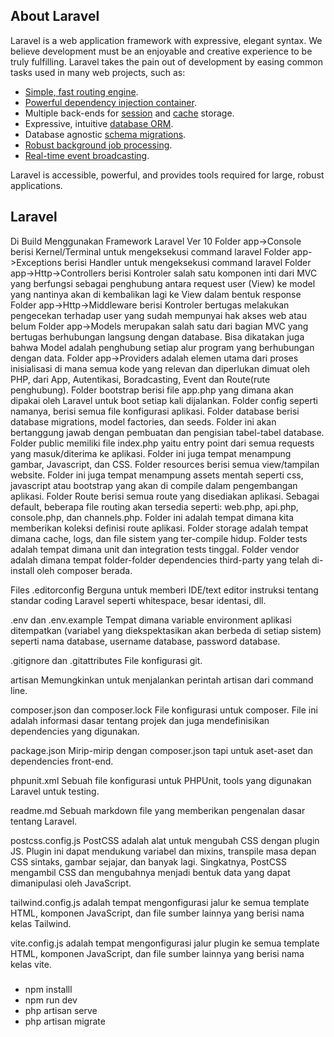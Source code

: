 

## About Laravel

Laravel is a web application framework with expressive, elegant syntax. We believe development must be an enjoyable and creative experience to be truly fulfilling. Laravel takes the pain out of development by easing common tasks used in many web projects, such as:

- [Simple, fast routing engine](https://laravel.com/docs/routing).
- [Powerful dependency injection container](https://laravel.com/docs/container).
- Multiple back-ends for [session](https://laravel.com/docs/session) and [cache](https://laravel.com/docs/cache) storage.
- Expressive, intuitive [database ORM](https://laravel.com/docs/eloquent).
- Database agnostic [schema migrations](https://laravel.com/docs/migrations).
- [Robust background job processing](https://laravel.com/docs/queues).
- [Real-time event broadcasting](https://laravel.com/docs/broadcasting).

Laravel is accessible, powerful, and provides tools required for large, robust applications.

## Laravel
Di Build Menggunakan Framework Laravel Ver 10
Folder app->Console berisi Kernel/Terminal untuk mengeksekusi command laravel
Folder app->Exceptions berisi Handler untuk mengeksekusi command laravel
Folder app->Http->Controllers berisi Kontroler salah satu komponen inti dari MVC yang berfungsi sebagai penghubung antara request user (View) ke model yang nantinya akan di kembalikan lagi ke View dalam bentuk response
Folder app->Http->Middleware berisi Kontroler bertugas melakukan pengecekan terhadap user yang sudah mempunyai hak akses web atau belum
Folder app->Models merupakan salah satu dari bagian MVC yang bertugas berhubungan langsung dengan database. Bisa dikatakan juga bahwa Model adalah penghubung setiap alur program yang berhubungan dengan data.
Folder app->Providers adalah elemen utama dari proses inisialisasi di mana semua kode yang relevan dan diperlukan dimuat oleh PHP, dari App, Autentikasi, Boradcasting, Event dan Route(rute penghubung).
Folder bootstrap berisi file app.php yang dimana akan dipakai oleh Laravel untuk boot setiap kali dijalankan.
Folder config seperti namanya, berisi semua file konfigurasi aplikasi.
Folder database berisi database migrations, model factories, dan seeds. Folder ini akan bertanggung jawab dengan pembuatan dan pengisian tabel-tabel database.
Folder public memiliki file index.php yaitu entry point dari semua requests yang masuk/diterima ke aplikasi. Folder ini juga tempat menampung gambar, Javascript, dan CSS.
Folder resources berisi semua view/tampilan website. Folder ini juga tempat menampung assets mentah seperti css, javascript atau bootstrap yang akan di compile dalam pengembangan aplikasi.
Folder Route berisi semua route yang disediakan aplikasi. Sebagai default, beberapa file routing akan tersedia seperti: web.php, api.php, console.php, dan channels.php. Folder ini adalah tempat dimana kita memberikan koleksi definisi route aplikasi.
Folder storage adalah tempat dimana cache, logs, dan file sistem yang ter-compile hidup.
Folder tests adalah tempat dimana unit dan integration tests tinggal.
Folder vendor adalah dimana tempat folder-folder dependencies third-party yang telah di-install oleh composer berada.

Files
.editorconfig
Berguna untuk memberi IDE/text editor instruksi tentang standar coding Laravel seperti whitespace, besar identasi, dll.

.env dan .env.example
Tempat dimana variable environment aplikasi ditempatkan (variabel yang diekspektasikan akan berbeda di setiap sistem) seperti nama database, username database, password database. 

.gitignore dan .gitattributes
File konfigurasi git.

artisan
Memungkinkan untuk menjalankan perintah artisan dari command line.

composer.json dan composer.lock 
File konfigurasi untuk composer. File ini adalah informasi dasar tentang projek dan juga mendefinisikan dependencies yang digunakan.

package.json
Mirip-mirip dengan composer.json tapi untuk aset-aset dan dependencies front-end.

phpunit.xml
Sebuah file konfigurasi untuk PHPUnit, tools yang digunakan Laravel untuk testing.

readme.md
Sebuah markdown file yang memberikan pengenalan dasar tentang Laravel.

postcss.config.js
PostCSS adalah alat untuk mengubah CSS dengan plugin JS.  Plugin ini dapat mendukung variabel dan mixins, transpile masa depan CSS sintaks, gambar sejajar, dan banyak lagi. Singkatnya, PostCSS mengambil CSS dan mengubahnya menjadi bentuk data yang dapat dimanipulasi oleh JavaScript.

tailwind.config.js adalah tempat mengonfigurasi jalur ke semua template HTML, komponen JavaScript, dan file sumber lainnya yang berisi nama kelas Tailwind.

vite.config.js adalah tempat mengonfigurasi jalur plugin ke semua template HTML, komponen JavaScript, dan file sumber lainnya yang berisi nama kelas vite.

###
- npm installl
- npm run dev
- php artisan serve
- php artisan migrate
